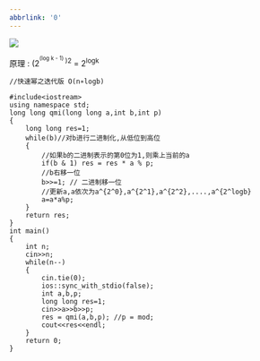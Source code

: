 ```yaml
---
abbrlink: '0'
---
```

![](Pasted%20image%2020241228215344.png)

原理 : (2<sup><sup>(log k - 1) </sup>)2</sup>  =  2<sup>logk</sup>
```
//快速幂之迭代版 O(n∗logb)

#include<iostream>
using namespace std;
long long qmi(long long a,int b,int p)
{
    long long res=1;
    while(b)//对b进行二进制化,从低位到高位
    {
        //如果b的二进制表示的第0位为1,则乘上当前的a
        if(b & 1) res = res * a % p;
        //b右移一位
        b>>=1; // 二进制移一位
        //更新a,a依次为a^{2^0},a^{2^1},a^{2^2},....,a^{2^logb}
        a=a*a%p;
    }
    return res;
}
int main()
{
    int n;
    cin>>n;
    while(n--)
    {
        cin.tie(0);
        ios::sync_with_stdio(false);
        int a,b,p;
        long long res=1;
        cin>>a>>b>>p;
        res = qmi(a,b,p); //p = mod;
        cout<<res<<endl;
    }
    return 0;
}

```

